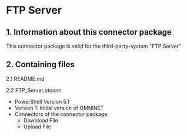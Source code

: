 # FTP Server

## 1. Information about this connector package

This connector package is valid for the third-party-system "FTP Server"


## 2. Containing files

2.1 README.md

2.2 FTP_Server.otconn
- PowerShell Version 5.1
- Version 1: Initial version of OMNINET
- Connectors of the connector package:
	- Download File
	- Upload File


